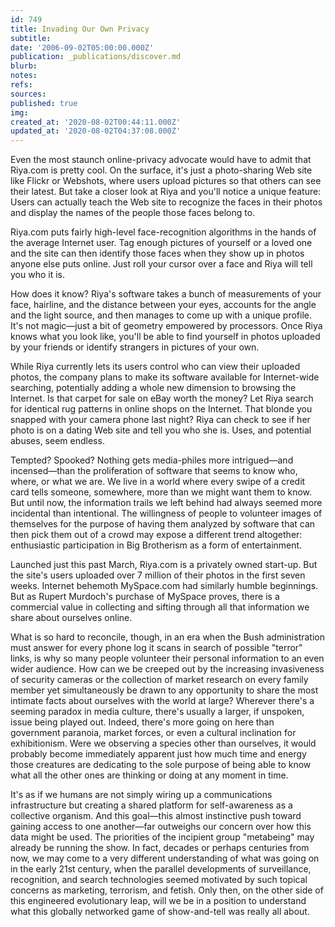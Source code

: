 ```yaml
---
id: 749
title: Invading Our Own Privacy
subtitle: 
date: '2006-09-02T05:00:00.000Z'
publication: _publications/discover.md
blurb: 
notes: 
refs: 
sources: 
published: true
img: 
created_at: '2020-08-02T00:44:11.000Z'
updated_at: '2020-08-02T04:37:08.000Z'
---
```

Even the most staunch online-privacy advocate would have to admit that Riya.com is pretty cool. On the surface, it's just a photo-sharing Web site like Flickr or Webshots, where users upload pictures so that others can see their latest. But take a closer look at Riya and you'll notice a unique feature: Users can actually teach the Web site to recognize the faces in their photos and display the names of the people those faces belong to.

Riya.com puts fairly high-level face-recognition algorithms in the hands of the average Internet user. Tag enough pictures of yourself or a loved one and the site can then identify those faces when they show up in photos anyone else puts online. Just roll your cursor over a face and Riya will tell you who it is.

How does it know? Riya's software takes a bunch of measurements of your face, hairline, and the distance between your eyes, accounts for the angle and the light source, and then manages to come up with a unique profile. It's not magic—just a bit of geometry empowered by processors. Once Riya knows what you look like, you'll be able to find yourself in photos uploaded by your friends or identify strangers in pictures of your own.

While Riya currently lets its users control who can view their uploaded photos, the company plans to make its software available for Internet-wide searching, potentially adding a whole new dimension to browsing the Internet. Is that carpet for sale on eBay worth the money? Let Riya search for identical rug patterns in online shops on the Internet. That blonde you snapped with your camera phone last night? Riya can check to see if her photo is on a dating Web site and tell you who she is. Uses, and potential abuses, seem endless.

Tempted? Spooked? Nothing gets media-philes more intrigued—and incensed—than the proliferation of software that seems to know who, where, or what we are. We live in a world where every swipe of a credit card tells someone, somewhere, more than we might want them to know. But until now, the information trails we left behind had always seemed more incidental than intentional. The willingness of people to volunteer images of themselves for the purpose of having them analyzed by software that can then pick them out of a crowd may expose a different trend altogether: enthusiastic participation in Big Brotherism as a form of entertainment.

Launched just this past March, Riya.com is a privately owned start-up. But the site's users uploaded over 7 million of their photos in the first seven weeks. Internet behemoth MySpace.com had similarly humble beginnings. But as Rupert Murdoch's purchase of MySpace proves, there is a commercial value in collecting and sifting through all that information we share about ourselves online.

What is so hard to reconcile, though, in an era when the Bush administration must answer for every phone log it scans in search of possible "terror" links, is why so many people volunteer their personal information to an even wider audience. How can we be creeped out by the increasing invasiveness of security cameras or the collection of market research on every family member yet simultaneously be drawn to any opportunity to share the most intimate facts about ourselves with the world at large? Wherever there's a seeming paradox in media culture, there's usually a larger, if unspoken, issue being played out. Indeed, there's more going on here than government paranoia, market forces, or even a cultural inclination for exhibitionism. Were we observing a species other than ourselves, it would probably become immediately apparent just how much time and energy those creatures are dedicating to the sole purpose of being able to know what all the other ones are thinking or doing at any moment in time.

It's as if we humans are not simply wiring up a communications infrastructure but creating a shared platform for self-awareness as a collective organism. And this goal—this almost instinctive push toward gaining access to one another—far outweighs our concern over how this data might be used. The priorities of the incipient group "metabeing" may already be running the show. In fact, decades or perhaps centuries from now, we may come to a very different understanding of what was going on in the early 21st century, when the parallel developments of surveillance, recognition, and search technologies seemed motivated by such topical concerns as marketing, terrorism, and fetish. Only then, on the other side of this engineered evolutionary leap, will we be in a position to understand what this globally networked game of show-and-tell was really all about.
